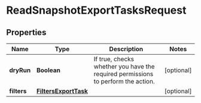 

# ReadSnapshotExportTasksRequest


## Properties

| Name | Type | Description | Notes |
|------------ | ------------- | ------------- | -------------|
|**dryRun** | **Boolean** | If true, checks whether you have the required permissions to perform the action. |  [optional] |
|**filters** | [**FiltersExportTask**](FiltersExportTask.md) |  |  [optional] |



